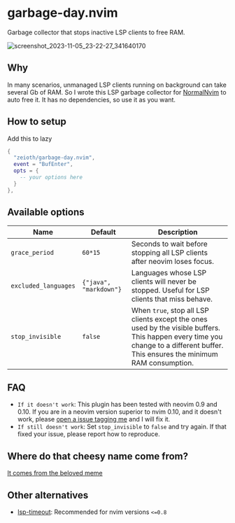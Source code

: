 # garbage-day.nvim
Garbage collector that stops inactive LSP clients to free RAM. 

![screenshot_2023-11-05_23-22-27_341640170](https://github.com/Zeioth/garbage-day.nvim/assets/3357792/76c2042e-39e2-4a94-b7a4-251bd41f2e04)

## Why
In many scenarios, unmanaged LSP clients running on background can take several Gb of RAM. So I wrote this LSP garbage collector for [NormalNvim](https://github.com/NormalNvim/NormalNvim) to auto free it. It has no dependencies, so use it as you want.

## How to setup
Add this to lazy

```lua
{
  "zeioth/garbage-day.nvim",
  event = "BufEnter",
  opts = {
    -- your options here
  }
},
```

## Available options

| Name | Default | Description |
|--|--|--|
| `grace_period` | `60*15` | Seconds to wait before stopping all LSP clients after neovim loses focus. |
| `excluded_languages` | `{"java", "markdown"}` | Languages whose LSP clients will never be stopped. Useful for LSP clients that miss behave. |
| `stop_invisible` | `false` | When `true`, stop all LSP clients except the ones used by the visible buffers. This happen every time you change to a different buffer. This ensures the minimum RAM consumption. |

## FAQ

* `If it doesn't work`: This plugin has been tested with neovim 0.9 and 0.10. If you are in a neovim version superior to nvim 0.10, and it doesn't work, please [open a issue tagging me](https://github.com/Zeioth/garbage-day.nvim/issues) and I will fix it.
* `If still doesn't work`: Set `stop_invisible` to `false` and try again. If that fixed your issue, please report how to reproduce.

## Where do that cheesy name come from?
[It comes from the beloved meme](https://knowyourmeme.com/memes/garbage-day)

## Other alternatives
* [lsp-timeout](https://github.com/hinell/lsp-timeout.nvim): Recommended for nvim versions `<=0.8`
